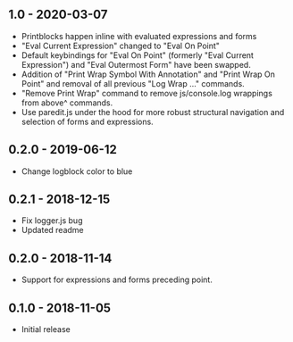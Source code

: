 ## 1.0 - 2020-03-07

- Printblocks happen inline with evaluated expressions and forms
- "Eval Current Expression" changed to "Eval On Point"
- Default keybindings for "Eval On Point" (formerly "Eval Current Expression") and "Eval Outermost Form" have been swapped.
- Addition of "Print Wrap Symbol With Annotation" and "Print Wrap On Point" and removal of all previous "Log Wrap ..." commands.
- "Remove Print Wrap" command to remove js/console.log wrappings from above^ commands.
- Use paredit.js under the hood for more robust structural navigation and selection of forms and expressions.

## 0.2.0 - 2019-06-12

- Change logblock color to blue


## 0.2.1 - 2018-12-15

- Fix logger.js bug
- Updated readme

## 0.2.0 - 2018-11-14

- Support for expressions and forms preceding point.

## 0.1.0 - 2018-11-05

- Initial release
